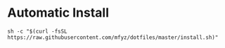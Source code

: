 
# Automatic Install

`sh -c "$(curl -fsSL https://raw.githubusercontent.com/mfyz/dotfiles/master/install.sh)"`

